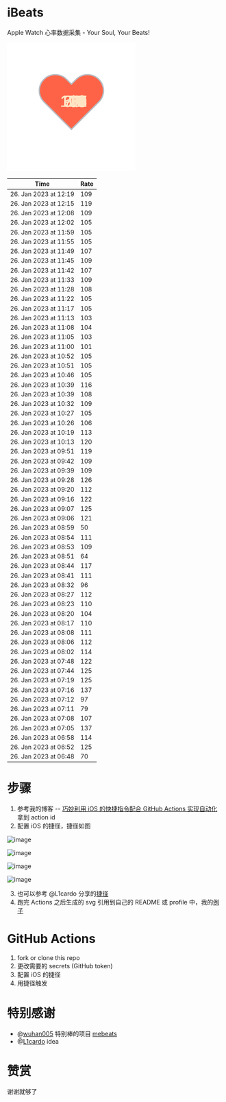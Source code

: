 # iBeats
Apple Watch 心率数据采集 - Your Soul, Your Beats!

![](./files/heart.svg)

<!--START_SECTION:my_heart_rate-->
| Time | Rate | 
 | ---- | ---- | 
| 26. Jan 2023 at 12:19 | 109 |
| 26. Jan 2023 at 12:15 | 119 |
| 26. Jan 2023 at 12:08 | 109 |
| 26. Jan 2023 at 12:02 | 105 |
| 26. Jan 2023 at 11:59 | 105 |
| 26. Jan 2023 at 11:55 | 105 |
| 26. Jan 2023 at 11:49 | 107 |
| 26. Jan 2023 at 11:45 | 109 |
| 26. Jan 2023 at 11:42 | 107 |
| 26. Jan 2023 at 11:33 | 109 |
| 26. Jan 2023 at 11:28 | 108 |
| 26. Jan 2023 at 11:22 | 105 |
| 26. Jan 2023 at 11:17 | 105 |
| 26. Jan 2023 at 11:13 | 103 |
| 26. Jan 2023 at 11:08 | 104 |
| 26. Jan 2023 at 11:05 | 103 |
| 26. Jan 2023 at 11:00 | 101 |
| 26. Jan 2023 at 10:52 | 105 |
| 26. Jan 2023 at 10:51 | 105 |
| 26. Jan 2023 at 10:46 | 105 |
| 26. Jan 2023 at 10:39 | 116 |
| 26. Jan 2023 at 10:39 | 108 |
| 26. Jan 2023 at 10:32 | 109 |
| 26. Jan 2023 at 10:27 | 105 |
| 26. Jan 2023 at 10:26 | 106 |
| 26. Jan 2023 at 10:19 | 113 |
| 26. Jan 2023 at 10:13 | 120 |
| 26. Jan 2023 at 09:51 | 119 |
| 26. Jan 2023 at 09:42 | 109 |
| 26. Jan 2023 at 09:39 | 109 |
| 26. Jan 2023 at 09:28 | 126 |
| 26. Jan 2023 at 09:20 | 112 |
| 26. Jan 2023 at 09:16 | 122 |
| 26. Jan 2023 at 09:07 | 125 |
| 26. Jan 2023 at 09:06 | 121 |
| 26. Jan 2023 at 08:59 | 50 |
| 26. Jan 2023 at 08:54 | 111 |
| 26. Jan 2023 at 08:53 | 109 |
| 26. Jan 2023 at 08:51 | 64 |
| 26. Jan 2023 at 08:44 | 117 |
| 26. Jan 2023 at 08:41 | 111 |
| 26. Jan 2023 at 08:32 | 96 |
| 26. Jan 2023 at 08:27 | 112 |
| 26. Jan 2023 at 08:23 | 110 |
| 26. Jan 2023 at 08:20 | 104 |
| 26. Jan 2023 at 08:17 | 110 |
| 26. Jan 2023 at 08:08 | 111 |
| 26. Jan 2023 at 08:06 | 112 |
| 26. Jan 2023 at 08:02 | 114 |
| 26. Jan 2023 at 07:48 | 122 |
| 26. Jan 2023 at 07:44 | 125 |
| 26. Jan 2023 at 07:19 | 125 |
| 26. Jan 2023 at 07:16 | 137 |
| 26. Jan 2023 at 07:12 | 97 |
| 26. Jan 2023 at 07:11 | 79 |
| 26. Jan 2023 at 07:08 | 107 |
| 26. Jan 2023 at 07:05 | 137 |
| 26. Jan 2023 at 06:58 | 114 |
| 26. Jan 2023 at 06:52 | 125 |
| 26. Jan 2023 at 06:48 | 70 |

<!--END_SECTION:my_heart_rate-->

# 步骤
1. 参考我的博客 -- [巧妙利用 iOS 的快捷指令配合 GitHub Actions 实现自动化](https://github.com/yihong0618/gitblog/issues/198) 拿到 action id
2. 配置 iOS 的捷径，捷径如图

![image](https://user-images.githubusercontent.com/15976103/122154218-0db0b480-ce97-11eb-93bb-5aec07c558dc.png)

![image](https://user-images.githubusercontent.com/15976103/122154236-186b4980-ce97-11eb-8e4b-70551a0391ae.png)

![image](https://user-images.githubusercontent.com/15976103/122154268-2d47dd00-ce97-11eb-902e-3acf292265a9.png)

![image](https://user-images.githubusercontent.com/15976103/122174055-fa144680-ceb4-11eb-9be2-3eb83cd516f7.png)

3. 也可以参考 @L1cardo 分享的[捷径](https://www.icloud.com/shortcuts/6ab6047b459c41ad822ad6b94b1c03d4)
4. 跑完 Actions 之后生成的 svg 引用到自己的 README 或 profile 中，我的[例子](https://github.com/yihong0618) 

# GitHub Actions

1. fork or clone this repo
2. 更改需要的 secrets (GitHub token)
3. 配置 iOS 的捷径
4. 用捷径触发

# 特别感谢
- @[wuhan005](https://github.com/wuhan005) 特别棒的项目 [mebeats](https://github.com/wuhan005/mebeats)
- @[L1cardo](https://github.com/L1cardo) idea

# 赞赏
谢谢就够了
